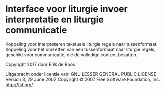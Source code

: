 ﻿# Interface voor liturgie invoer interpretatie en liturgie communicatie 

Koppeling voor interpreteren tekstuele liturgie regels naar tussenformaat.
Koppeling voor het omzetten van een tussenformaat naar liturgie regels, geschikt voor communicatie, die de volledige content bevatten.

Copyright 2017 door Erik de Roos

Uitgebracht onder licentie van:
GNU LESSER GENERAL PUBLIC LICENSE
Version 3, 29 June 2007
Copyright © 2007 Free Software Foundation, Inc. <http://fsf.org/>